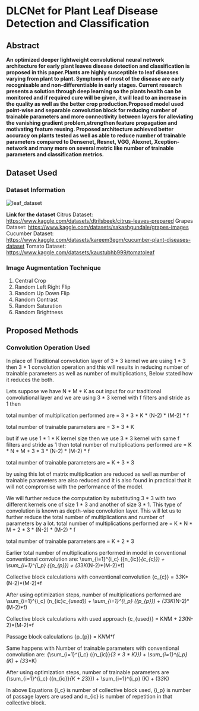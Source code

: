 # DLCNet for Plant Leaf Disease Detection and Classification

## Abstract

**An optimized deeper lightweight convolutional neural network architecture for early plant leaves disease detection and classification is proposed in this paper.Plants are highly susceptible to leaf diseases varying from plant to plant. Symptoms of most of the disease are early recognisable and non-differentiable in early stages. Current research presents a solution through deep learning so the plants health can be monitored and if required cure will be given, it will lead to an increase in the quality as well as the better crop production.Proposed model used point-wise and separable convolution block for reducing number of trainable parameters and more connectivity between layers for alleviating the vanishing gradient problem,strengthen feature propagation and motivating feature reusing. Proposed architecture achieved better accuracy on plants tested as well as able to reduce number of trainable parameters compared to Densenet, Resnet, VGG, Alexnet, Xception-network and many more on several metric like number of trainable parameters and classification metrics.**

## Dataset Used

### Dataset Information

![leaf_dataset](https://user-images.githubusercontent.com/46646804/172684024-933e4472-74ac-4746-8544-558019876598.png)

**Link for the dataset**
Citrus Dataset: https://www.kaggle.com/datasets/dtrilsbeek/citrus-leaves-prepared
Grapes Dataset: https://www.kaggle.com/datasets/sakashgundale/grapes-images
Cucumber Dataset: https://www.kaggle.com/datasets/kareem3egm/cucumber-plant-diseases-dataset
Tomato Dataset: https://www.kaggle.com/datasets/kaustubhb999/tomatoleaf

### Image Augmentation Technique

1. Central Crop
2. Random Left Right Flip
3. Random Up Down Flip
4. Random Contrast
5. Random Saturation
6. Random Brightness

## Proposed Methods

### Convolution Operation Used
In place of Traditional convolution layer of 3 * 3 kernel we are using 1 * 3 then 3 * 1 convolution operation and this will results in reducing number of trainable parameters as well as number of multiplications, Below stated how it reduces the both.

Lets suppose we have  N * M * K  as out input for our traditional convolutional layer and we are using 3 * 3 kernel with f filters and stride as 1 then 

total number of multiplication performed are = 
        3 * 3 * K * (N-2) * (M-2) * f
  
total number of trainable parameters are = 
        3 * 3 * K
 
but if we use 1 * 1 * K kernel size then we use 3 * 3 kernel with same f filters and stride as 1 then 
total number of multiplications performed are = 
        K * N * M  + 3 * 3 * (N-2) * (M-2) * f 

total number of trainable parameters are = 
        K + 3 * 3
        
by using this lot of matrix multiplication are reduced as well as number of trainable parameters are also reduced and it is also found in practical that it will not compromise with the performance of the model.

We will further reduce the computation by substituting 3 * 3 with two different kernels one of size 1 * 3 and another of size 3 * 1. This type of convolution is known as depth-wise convolution layer. This will let us to further reduce the total number of multiplications and number of parameters by a lot.
total number of multiplications performed are = 
        K * N * M + 2 * 3 * (N-2) * (M-2) * f
  
total number of trainable parameters are = 
        K + 2 * 3 

Earlier total number of multiplications performed in model in conventional conventional convolution are:
     \sum_{i=1}^{i_c} ({n_{ic}}*{c_{c}}) + \sum_{i=1}^{i_p} ({p_{p}}) + (3*3*K*(N-2)*(M-2)*f) 
     
Collective block calculations with conventional convolution 
     {c_{c}} =  3*3*K*(N-2)*(M-2)*f 

After using optimization steps, number of multiplications performed are
     \sum_{i=1}^{i_c} (n_{ic}*c_{used}) + \sum_{i=1}^{i_p} ({p_{p}}) + (3*3*K*(N-2)*(M-2)*f)  

 Collective block calculations with used approach 
    {c_{used}} =  K*N*M + 2*3*(N-2)*(M-2)*f  
 
 Passage block calculations 
    {p_{p}} =  K*N*M*f  
 
 Same happens with Number of trainable parameters with conventional convolution are:
     {\sum_{i=1}^{i_c} ({n_{ic}}*{3 * 3 * K}}) + \sum_{i=1}^{i_p} (K) + (3*3*K)
 
 After using optimization steps, number of trainable parameters are
     {\sum_{i=1}^{i_c} ({n_{ic}}*{K + 2*3}}) + \sum_{i=1}^{i_p} (K) + (3*3*K)
 
 In above Equations {i_c} is number of collective block used, {i_p}  is number of passage layers are used and n_{ic} is number of repetition in that collective block.





